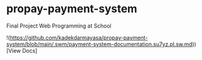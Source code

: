 # propay-payment-system
Final Project Web Programming at School

!(https://github.com/kadekdarmayasa/propay-payment-system/blob/main/.swm/payment-system-documentation.su7yz.pl.sw.md))[View Docs]
